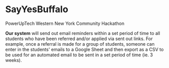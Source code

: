 # SayYesBuffalo
PowerUpTech Western New York Community Hackathon

**Our system** will send out email reminders within a set period of time to all students who have been referred and/or applied via sent out links. For example, once a referral is made for a group of students, someone can enter in the students' emails to a Google Sheet and then export as a CSV to be used for an automated email to be sent in a set period of time (ie. 3 weeks).
